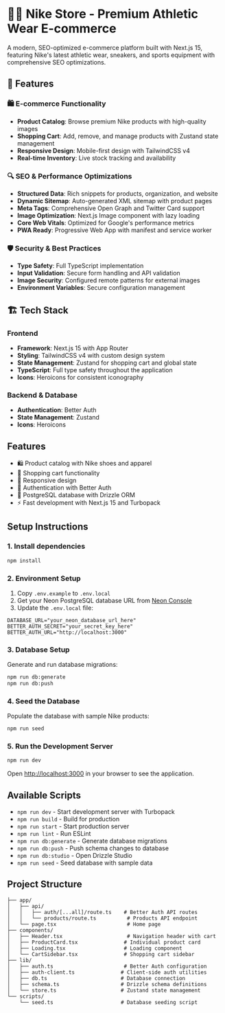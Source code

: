 # 🏃‍♂️ Nike Store - Premium Athletic Wear E-commerce

A modern, SEO-optimized e-commerce platform built with Next.js 15, featuring Nike's latest athletic wear, sneakers, and sports equipment with comprehensive SEO optimizations.

## 🚀 Features

### 🛍️ E-commerce Functionality
- **Product Catalog**: Browse premium Nike products with high-quality images
- **Shopping Cart**: Add, remove, and manage products with Zustand state management
- **Responsive Design**: Mobile-first design with TailwindCSS v4
- **Real-time Inventory**: Live stock tracking and availability

### 🔍 SEO & Performance Optimizations
- **Structured Data**: Rich snippets for products, organization, and website
- **Dynamic Sitemap**: Auto-generated XML sitemap with product pages
- **Meta Tags**: Comprehensive Open Graph and Twitter Card support
- **Image Optimization**: Next.js Image component with lazy loading
- **Core Web Vitals**: Optimized for Google's performance metrics
- **PWA Ready**: Progressive Web App with manifest and service worker

### 🛡️ Security & Best Practices
- **Type Safety**: Full TypeScript implementation
- **Input Validation**: Secure form handling and API validation
- **Image Security**: Configured remote patterns for external images
- **Environment Variables**: Secure configuration management

## 🏗️ Tech Stack

### Frontend
- **Framework**: Next.js 15 with App Router
- **Styling**: TailwindCSS v4 with custom design system
- **State Management**: Zustand for shopping cart and global state
- **TypeScript**: Full type safety throughout the application
- **Icons**: Heroicons for consistent iconography

### Backend & Database
- **Authentication**: Better Auth
- **State Management**: Zustand
- **Icons**: Heroicons

## Features

- 🛍️ Product catalog with Nike shoes and apparel
- 🛒 Shopping cart functionality
- 📱 Responsive design
- 🔐 Authentication with Better Auth
- 💾 PostgreSQL database with Drizzle ORM
- ⚡ Fast development with Next.js 15 and Turbopack

## Setup Instructions

### 1. Install dependencies
```bash
npm install
```

### 2. Environment Setup
1. Copy `.env.example` to `.env.local`
2. Get your Neon PostgreSQL database URL from [Neon Console](https://console.neon.tech)
3. Update the `.env.local` file:

```env
DATABASE_URL="your_neon_database_url_here"
BETTER_AUTH_SECRET="your_secret_key_here"
BETTER_AUTH_URL="http://localhost:3000"
```

### 3. Database Setup
Generate and run database migrations:
```bash
npm run db:generate
npm run db:push
```

### 4. Seed the Database
Populate the database with sample Nike products:
```bash
npm run seed
```

### 5. Run the Development Server
```bash
npm run dev
```

Open [http://localhost:3000](http://localhost:3000) in your browser to see the application.

## Available Scripts

- `npm run dev` - Start development server with Turbopack
- `npm run build` - Build for production
- `npm run start` - Start production server
- `npm run lint` - Run ESLint
- `npm run db:generate` - Generate database migrations
- `npm run db:push` - Push schema changes to database
- `npm run db:studio` - Open Drizzle Studio
- `npm run seed` - Seed database with sample data

## Project Structure

```text
├── app/
│   ├── api/
│   │   ├── auth/[...all]/route.ts    # Better Auth API routes
│   │   └── products/route.ts          # Products API endpoint
│   └── page.tsx                       # Home page
├── components/
│   ├── Header.tsx                     # Navigation header with cart
│   ├── ProductCard.tsx               # Individual product card
│   ├── Loading.tsx                   # Loading component
│   └── CartSidebar.tsx               # Shopping cart sidebar
├── lib/
│   ├── auth.ts                       # Better Auth configuration
│   ├── auth-client.ts               # Client-side auth utilities
│   ├── db.ts                        # Database connection
│   ├── schema.ts                    # Drizzle schema definitions
│   └── store.ts                     # Zustand state management
└── scripts/
    └── seed.ts                      # Database seeding script
```

